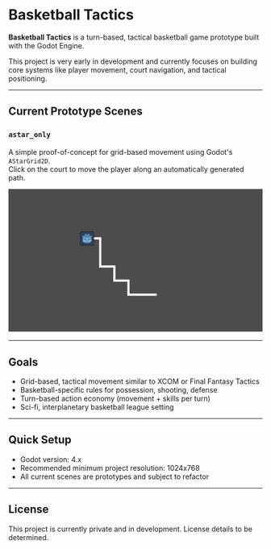 # Basketball Tactics

**Basketball Tactics** is a turn-based, tactical basketball game prototype built with the Godot Engine.

This project is very early in development and currently focuses on building core systems like player movement, court navigation, and tactical positioning.

---

## Current Prototype Scenes

### `astar_only`

A simple proof-of-concept for grid-based movement using Godot's `AStarGrid2D`.  
Click on the court to move the player along an automatically generated path.

![astar_only](screenshots/astar_only.png)

---

## Goals

- Grid-based, tactical movement similar to XCOM or Final Fantasy Tactics
- Basketball-specific rules for possession, shooting, defense
- Turn-based action economy (movement + skills per turn)
- Sci-fi, interplanetary basketball league setting

---

## Quick Setup

- Godot version: 4.x
- Recommended minimum project resolution: 1024x768
- All current scenes are prototypes and subject to refactor

---

## License

This project is currently private and in development. License details to be determined.
